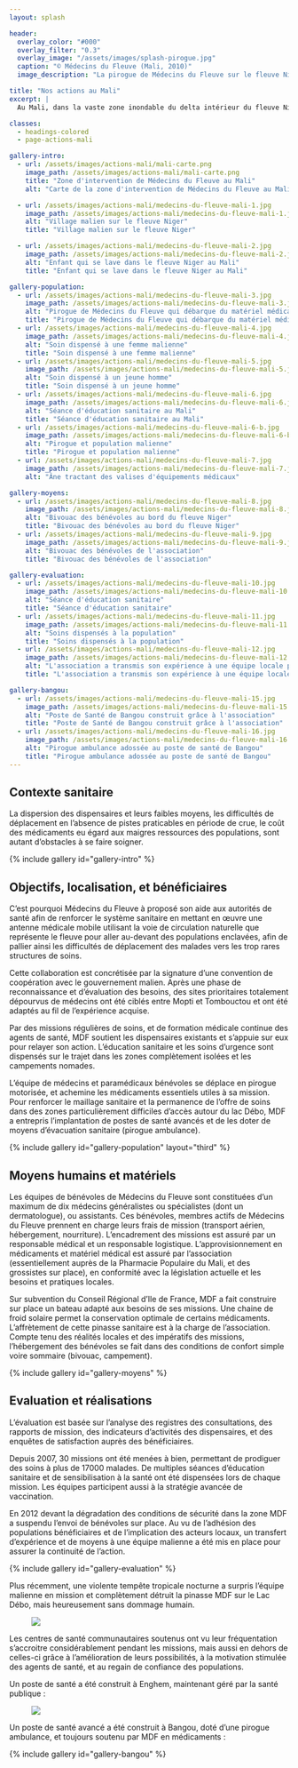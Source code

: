 ```yaml
---
layout: splash

header:
  overlay_color: "#000"
  overlay_filter: "0.3"
  overlay_image: "/assets/images/splash-pirogue.jpg"
  caption: "© Médecins du Fleuve (Mali, 2010)"
  image_description: "La pirogue de Médecins du Fleuve sur le fleuve Niger, au Mali."

title: "Nos actions au Mali"
excerpt: |
  Au Mali, dans la vaste zone inondable du delta intérieur du fleuve Niger vivent un million de cultivateurs et de nomades pêcheurs ou éleveurs en proie aux maladies infectieuses et parasitaires.

classes:
  - headings-colored
  - page-actions-mali

gallery-intro:
  - url: /assets/images/actions-mali/mali-carte.png
    image_path: /assets/images/actions-mali/mali-carte.png
    title: "Zone d'intervention de Médecins du Fleuve au Mali"
    alt: "Carte de la zone d'intervention de Médecins du Fleuve au Mali"

  - url: /assets/images/actions-mali/medecins-du-fleuve-mali-1.jpg
    image_path: /assets/images/actions-mali/medecins-du-fleuve-mali-1.jpg
    alt: "Village malien sur le fleuve Niger"
    title: "Village malien sur le fleuve Niger"

  - url: /assets/images/actions-mali/medecins-du-fleuve-mali-2.jpg
    image_path: /assets/images/actions-mali/medecins-du-fleuve-mali-2.jpg
    alt: "Enfant qui se lave dans le fleuve Niger au Mali"
    title: "Enfant qui se lave dans le fleuve Niger au Mali"

gallery-population:
  - url: /assets/images/actions-mali/medecins-du-fleuve-mali-3.jpg
    image_path: /assets/images/actions-mali/medecins-du-fleuve-mali-3.jpg
    alt: "Pirogue de Médecins du Fleuve qui débarque du matériel médical au Mali"
    title: "Pirogue de Médecins du Fleuve qui débarque du matériel médical au Mali"
  - url: /assets/images/actions-mali/medecins-du-fleuve-mali-4.jpg
    image_path: /assets/images/actions-mali/medecins-du-fleuve-mali-4.jpg
    alt: "Soin dispensé à une femme malienne"
    title: "Soin dispensé à une femme malienne"
  - url: /assets/images/actions-mali/medecins-du-fleuve-mali-5.jpg
    image_path: /assets/images/actions-mali/medecins-du-fleuve-mali-5.jpg
    alt: "Soin dispensé à un jeune homme"
    title: "Soin dispensé à un jeune homme"
  - url: /assets/images/actions-mali/medecins-du-fleuve-mali-6.jpg
    image_path: /assets/images/actions-mali/medecins-du-fleuve-mali-6.jpg
    alt: "Séance d'éducation sanitaire au Mali"
    title: "Séance d'éducation sanitaire au Mali"
  - url: /assets/images/actions-mali/medecins-du-fleuve-mali-6-b.jpg
    image_path: /assets/images/actions-mali/medecins-du-fleuve-mali-6-b.jpg
    alt: "Pirogue et population malienne"
    title: "Pirogue et population malienne"
  - url: /assets/images/actions-mali/medecins-du-fleuve-mali-7.jpg
    image_path: /assets/images/actions-mali/medecins-du-fleuve-mali-7.jpg
    alt: "Âne tractant des valises d'équipements médicaux"

gallery-moyens:
  - url: /assets/images/actions-mali/medecins-du-fleuve-mali-8.jpg
    image_path: /assets/images/actions-mali/medecins-du-fleuve-mali-8.jpg
    alt: "Bivouac des bénévoles au bord du fleuve Niger"
    title: "Bivouac des bénévoles au bord du fleuve Niger"
  - url: /assets/images/actions-mali/medecins-du-fleuve-mali-9.jpg
    image_path: /assets/images/actions-mali/medecins-du-fleuve-mali-9.jpg
    alt: "Bivouac des bénévoles de l'association"
    title: "Bivouac des bénévoles de l'association"

gallery-evaluation:
  - url: /assets/images/actions-mali/medecins-du-fleuve-mali-10.jpg
    image_path: /assets/images/actions-mali/medecins-du-fleuve-mali-10.jpg
    alt: "Séance d'éducation sanitaire"
    title: "Séance d'éducation sanitaire"
  - url: /assets/images/actions-mali/medecins-du-fleuve-mali-11.jpg
    image_path: /assets/images/actions-mali/medecins-du-fleuve-mali-11.jpg
    alt: "Soins dispensés à la population"
    title: "Soins dispensés à la population"
  - url: /assets/images/actions-mali/medecins-du-fleuve-mali-12.jpg
    image_path: /assets/images/actions-mali/medecins-du-fleuve-mali-12.jpg
    alt: "L'association a transmis son expérience à une équipe locale pour assurer la continuité d'action"
    title: "L'association a transmis son expérience à une équipe locale pour assurer la continuité d'action"

gallery-bangou:
  - url: /assets/images/actions-mali/medecins-du-fleuve-mali-15.jpg
    image_path: /assets/images/actions-mali/medecins-du-fleuve-mali-15.jpg
    alt: "Poste de Santé de Bangou construit grâce à l'association"
    title: "Poste de Santé de Bangou construit grâce à l'association"
  - url: /assets/images/actions-mali/medecins-du-fleuve-mali-16.jpg
    image_path: /assets/images/actions-mali/medecins-du-fleuve-mali-16.jpg
    alt: "Pirogue ambulance adossée au poste de santé de Bangou"
    title: "Pirogue ambulance adossée au poste de santé de Bangou"
---
```

## Contexte sanitaire

La dispersion des dispensaires et leurs faibles moyens,
les difficultés de déplacement en l’absence de pistes praticables en période de crue,
le coût des médicaments eu égard aux maigres ressources des populations,
sont autant d’obstacles à se faire soigner.

{% include gallery id="gallery-intro" %}

## Objectifs, localisation, et bénéficiaires

C’est pourquoi Médecins du Fleuve à proposé son aide aux autorités de santé afin de renforcer le système sanitaire en mettant en œuvre une antenne médicale mobile utilisant la voie de circulation naturelle que représente le fleuve pour aller au-devant des populations enclavées, afin de pallier ainsi les difficultés de déplacement des malades vers les trop rares structures de soins.

Cette collaboration est concrétisée par la signature d’une convention de coopération avec le gouvernement malien.
Après une phase de reconnaissance et d’évaluation des besoins, des sites prioritaires totalement dépourvus de médecins ont été ciblés entre Mopti et Tombouctou et ont été adaptés au fil de l’expérience acquise.

Par des missions régulières de soins, et de formation médicale continue des agents de santé, MDF soutient les dispensaires existants et s’appuie sur eux pour relayer son action. L’éducation sanitaire et les soins d’urgence sont dispensés sur le trajet dans les zones complètement isolées et les campements nomades.

L’équipe de médecins et paramédicaux bénévoles se déplace en pirogue motorisée, et achemine les médicaments essentiels utiles à sa mission. Pour renforcer le maillage sanitaire et la permanence de l’offre de soins dans des zones particulièrement difficiles d’accès autour du lac Débo, MDF a entrepris l’implantation de postes de santé avancés et de les doter de moyens d’évacuation sanitaire (pirogue ambulance).


{% include gallery id="gallery-population" layout="third" %}

## Moyens humains et matériels

Les équipes de bénévoles de Médecins du Fleuve sont constituées d’un maximum de dix médecins généralistes ou spécialistes (dont un dermatologue), ou assistants. Ces bénévoles, membres actifs de Médecins du Fleuve prennent en charge leurs frais de mission (transport aérien, hébergement, nourriture). L’encadrement des missions est assuré par un responsable médical et un responsable logistique.
L’approvisionnement en médicaments et matériel médical est assuré par l’association (essentiellement auprès de la Pharmacie Populaire du Mali, et des grossistes sur place), en conformité avec la législation actuelle et les besoins et pratiques locales.

 Sur subvention du Conseil Régional d’Ile de France, MDF a fait construire sur place un bateau adapté aux besoins de ses missions. Une chaine de froid solaire permet la conservation optimale de certains médicaments. L’affrètement de cette pinasse sanitaire est à la charge de l’association. Compte tenu des réalités locales et des impératifs des missions, l’hébergement des bénévoles se fait dans des conditions de confort simple voire sommaire (bivouac, campement).


{% include gallery id="gallery-moyens" %}

## Evaluation et réalisations

L’évaluation est basée sur l’analyse des registres des consultations,
des rapports de mission, des indicateurs d’activités des dispensaires,
et des enquêtes de satisfaction auprès des bénéficiaires.

Depuis 2007, 30 missions ont été menées à bien, permettant de prodiguer des soins à plus de 17000 malades.
De multiples séances d’éducation sanitaire et de sensibilisation à la santé ont
été dispensées lors de chaque mission.
Les équipes participent aussi à la stratégie avancée de vaccination.

En 2012 devant la dégradation des conditions de sécurité dans la zone MDF a suspendu l’envoi
de bénévoles sur place. Au vu de l’adhésion des populations bénéficiaires
et de l’implication des acteurs locaux, un transfert d’expérience
et de moyens à une équipe malienne a été mis en place
pour assurer la continuité de l’action.

{% include gallery id="gallery-evaluation" %}

<div class="page-text-right-photo">
<p>
  Plus récemment, une violente tempête tropicale nocturne a surpris
  l’équipe malienne en mission et complètement détruit la pinasse MDF sur le Lac Débo,
  mais heureusement sans dommage humain.
  </p>
  <figure class="align-right">
    <a class="image-popup"
      href="/assets/images/actions-mali/medecins-du-fleuve-mali-13-tempete.jpg"
      title="Pinasse détruite suite à une tempête nocturne"
    >
      <img src="/assets/images/actions-mali/medecins-du-fleuve-mali-13-tempete.jpg" />
    </a>
  </figure>
</div>

Les centres de santé communautaires soutenus ont vu leur fréquentation s’accroitre
considérablement pendant les missions, mais aussi en dehors de celles-ci
grâce à l’amélioration de leurs possibilités,
à la motivation stimulée des agents de santé, et au regain de confiance des populations.

<div class="page-text-right-photo">
  <p>Un poste de santé a été construit à Enghem, maintenant géré par la santé publique :</p>

  <figure class="align-right">
    <a class="image-popup"
    href="/assets/images/actions-mali/medecins-du-fleuve-mali-14.jpg"
    title="Poste de santé construit à Bangou"
    >
      <img src="/assets/images/actions-mali/medecins-du-fleuve-mali-14.jpg" />
    </a>
  </figure>
</div>


Un poste de santé avancé a été construit à Bangou, doté d’une pirogue ambulance,
et toujours soutenu par MDF en médicaments :

{% include gallery id="gallery-bangou" %}
